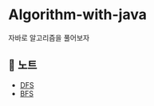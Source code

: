 # Algorithm-with-java

자바로 알고리즘을 풀어보자

## 📓 노트

- [DFS](https://github.com/miseongk/Algorithm-with-java/blob/main/Note/DFS.md)
- [BFS](https://github.com/miseongk/Algorithm-with-java/blob/main/Note/BFS.md)
